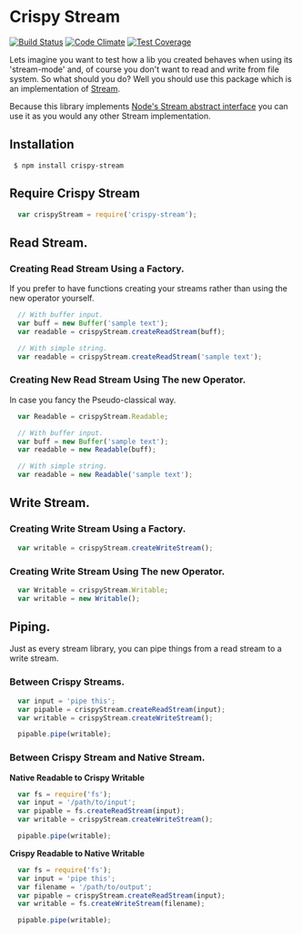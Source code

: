 # Crispy Stream
[![Build Status](https://travis-ci.org/codingpains/crispy-stream.svg?branch=master)](https://travis-ci.org/codingpains/crispy-stream)
[![Code Climate](https://codeclimate.com/github/codingpains/crispy-stream/badges/gpa.svg)](https://codeclimate.com/github/codingpains/crispy-stream)
[![Test Coverage](https://codeclimate.com/github/codingpains/crispy-stream/badges/coverage.svg)](https://codeclimate.com/github/codingpains/crispy-stream/coverage)

Lets imagine you want to test how a lib you created behaves when using its 'stream-mode' and, of course you don't want to read and write from file system. So what should you do? Well you should use this package which is an implementation of [Stream](https://nodejs.org/api/stream.html#stream_api_for_stream_implementors).

Because this library implements [Node's Stream abstract interface](https://nodejs.org/api/stream.html) you can use it
as you would any other Stream implementation.

## Installation

```
 $ npm install crispy-stream
```

## Require Crispy Stream

```js
  var crispyStream = require('crispy-stream');
```

## Read Stream.

### Creating Read Stream Using a Factory.

If you prefer to have functions creating your streams rather than using the new operator yourself.

```js
  // With buffer input.
  var buff = new Buffer('sample text');
  var readable = crispyStream.createReadStream(buff);

  // With simple string.
  var readable = crispyStream.createReadStream('sample text');
```

### Creating New Read Stream Using The new Operator.

In case you fancy the Pseudo-classical way.

```js
  var Readable = crispyStream.Readable;

  // With buffer input.
  var buff = new Buffer('sample text');
  var readable = new Readable(buff);

  // With simple string.
  var readable = new Readable('sample text');
```

## Write Stream.

### Creating Write Stream Using a Factory.

```js
  var writable = crispyStream.createWriteStream();
```

### Creating Write Stream Using The new Operator.

```js
  var Writable = crispyStream.Writable;
  var writable = new Writable();
```


## Piping.

Just as every stream library, you can pipe things from a read stream to a write stream.

### Between Crispy Streams.

```js
  var input = 'pipe this';
  var pipable = crispyStream.createReadStream(input);
  var writable = crispyStream.createWriteStream();

  pipable.pipe(writable);
```

### Between Crispy Stream and Native Stream.

**Native Readable to Crispy Writable**

```js
  var fs = require('fs');
  var input = '/path/to/input';
  var pipable = fs.createReadStream(input);
  var writable = crispyStream.createWriteStream();

  pipable.pipe(writable);
```
**Crispy Readable to Native Writable**

```js
  var fs = require('fs');
  var input = 'pipe this';
  var filename = '/path/to/output';
  var pipable = crispyStream.createReadStream(input);
  var writable = fs.createWriteStream(filename);

  pipable.pipe(writable);
```
